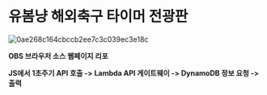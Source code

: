# 유봄냥 해외축구 타이머 전광판
![0ae268c164cbccb2ee7c3c039ec3e18c](https://github.com/user-attachments/assets/f52a051d-5602-4a51-880e-816388f8c70f)

**OBS 브라우저 소스 웹페이지 리포**

**JS에서 1초주기 API 호출 -> Lambda API 게이트웨이 -> DynamoDB 정보 요청 -> 출력**
